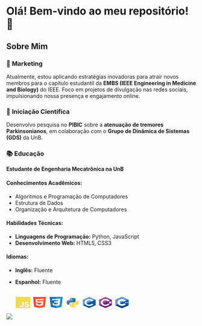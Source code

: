 # Olá! Bem-vindo ao meu repositório! 🚀

## Sobre Mim

### 🎯 **Marketing**
Atualmente, estou aplicando estratégias inovadoras para atrair novos membros para o capítulo estudantil da **EMBS (IEEE Engineering in Medicine and Biology)** do IEEE. Foco em projetos de divulgação nas redes sociais, impulsionando nossa presença e engajamento online.

### 🔬 **Iniciação Científica**
Desenvolvo pesquisa no **PIBIC** sobre a **atenuação de tremores Parkinsonianos**, em colaboração com o **Grupo de Dinâmica de Sistemas (GDS)** da UnB.

### 📚 **Educação**
**Estudante de Engenharia Mecatrônica na UnB**

#### Conhecimentos Acadêmicos:
- Algoritmos e Programação de Computadores
- Estrutura de Dados
- Organização e Arquitetura de Computadores

#### Habilidades Técnicas:
- **Linguagens de Programação:** Python, JavaScript
- **Desenvolvimento Web:** HTML5, CSS3

#### Idiomas:
- **Inglês:** Fluente
- **Espanhol:** Fluente

  <div style="display: inline_block"><br>
  <img align="center" alt="Rafa-Js" height="30" width="40" src="https://raw.githubusercontent.com/devicons/devicon/master/icons/javascript/javascript-plain.svg">
  <img align="center" alt="Rafa-HTML" height="30" width="40" src="https://raw.githubusercontent.com/devicons/devicon/master/icons/html5/html5-original.svg">
  <img align="center" alt="Rafa-CSS" height="30" width="40" src="https://raw.githubusercontent.com/devicons/devicon/master/icons/css3/css3-original.svg">
  <img align="center" alt="Rafa-Python" height="30" width="40" src="https://raw.githubusercontent.com/devicons/devicon/master/icons/python/python-original.svg">
  <img align="center" alt="Rafa-C" height="30" width="40" src="https://raw.githubusercontent.com/devicons/devicon/master/icons/c/c-original.svg">
  <img align="center" alt="Rafa-C#" height="30" width="40" src="https://raw.githubusercontent.com/devicons/devicon/master/icons/csharp/csharp-original.svg">
  <img align="center" alt="Rafa-C++" height="30" width="40" src="https://raw.githubusercontent.com/devicons/devicon/master/icons/cplusplus/cplusplus-original.svg">




</div>

<div> 
  <a href="[(http://www.linkedin.com/in/rafael-costa-b3ab7127a)]" target="_blank"><img src="https://img.shields.io/badge/-LinkedIn-%230077B5?style=for-the-badge&logo=linkedin&logoColor=white" target="_blank"></a> 
  
</div>
